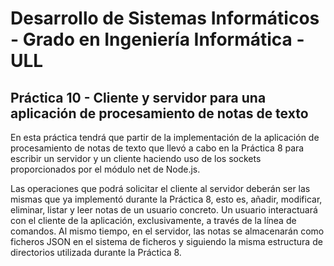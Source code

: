 # Desarrollo de Sistemas Informáticos - Grado en Ingeniería Informática - ULL
## Práctica 10 - Cliente y servidor para una aplicación de procesamiento de notas de texto

En esta práctica tendrá que partir de la implementación de la aplicación de procesamiento de notas de texto que llevó a cabo en la Práctica 8 para escribir un servidor y un cliente haciendo uso de los sockets proporcionados por el módulo net de Node.js.

Las operaciones que podrá solicitar el cliente al servidor deberán ser las mismas que ya implementó durante la Práctica 8, esto es, añadir, modificar, eliminar, listar y leer notas de un usuario concreto. Un usuario interactuará con el cliente de la aplicación, exclusivamente, a través de la línea de comandos. Al mismo tiempo, en el servidor, las notas se almacenarán como ficheros JSON en el sistema de ficheros y siguiendo la misma estructura de directorios utilizada durante la Práctica 8.
